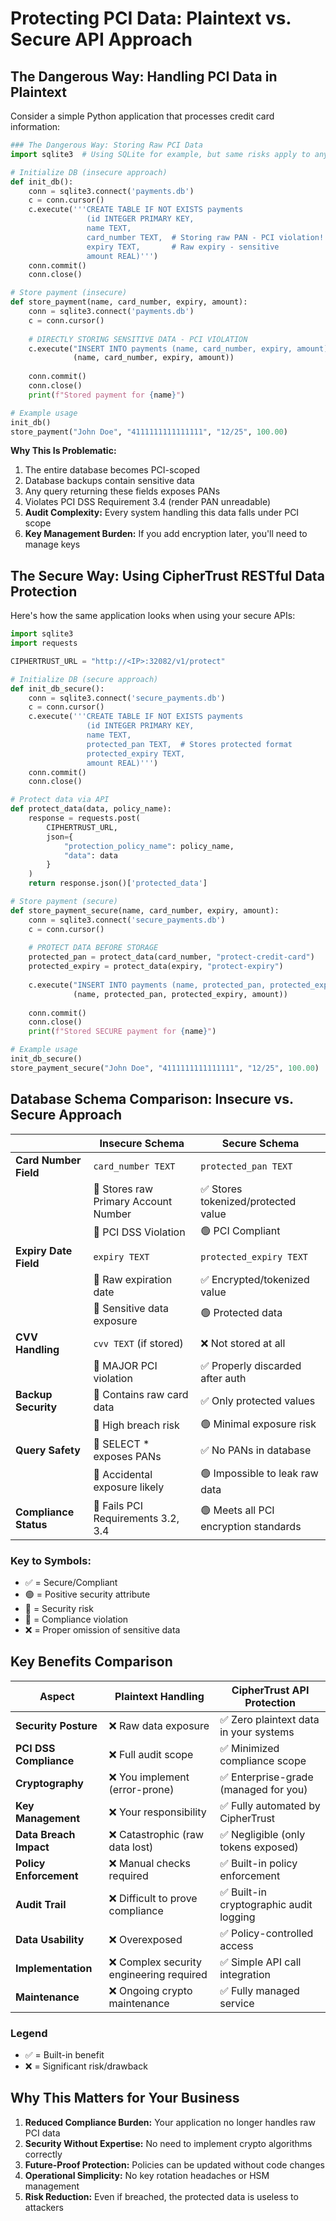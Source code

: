 # Protecting PCI Data: Plaintext vs. Secure API Approach

## The Dangerous Way: Handling PCI Data in Plaintext

Consider a simple Python application that processes credit card information:

```python
### The Dangerous Way: Storing Raw PCI Data
import sqlite3  # Using SQLite for example, but same risks apply to any DB

# Initialize DB (insecure approach)
def init_db():
    conn = sqlite3.connect('payments.db')
    c = conn.cursor()
    c.execute('''CREATE TABLE IF NOT EXISTS payments
                 (id INTEGER PRIMARY KEY, 
                 name TEXT, 
                 card_number TEXT,  # Storing raw PAN - PCI violation!
                 expiry TEXT,       # Raw expiry - sensitive
                 amount REAL)''')
    conn.commit()
    conn.close()

# Store payment (insecure)
def store_payment(name, card_number, expiry, amount):
    conn = sqlite3.connect('payments.db')
    c = conn.cursor()
    
    # DIRECTLY STORING SENSITIVE DATA - PCI VIOLATION
    c.execute("INSERT INTO payments (name, card_number, expiry, amount) VALUES (?, ?, ?, ?)",
              (name, card_number, expiry, amount))
    
    conn.commit()
    conn.close()
    print(f"Stored payment for {name}")

# Example usage
init_db()
store_payment("John Doe", "4111111111111111", "12/25", 100.00)
```

**Why This Is Problematic:**

1. The entire database becomes PCI-scoped
2. Database backups contain sensitive data
3. Any query returning these fields exposes PANs
4. Violates PCI DSS Requirement 3.4 (render PAN unreadable)
3. **Audit Complexity:** Every system handling this data falls under PCI scope
4. **Key Management Burden:** If you add encryption later, you'll need to manage keys

## The Secure Way: Using CipherTrust RESTful Data Protection

Here's how the same application looks when using your secure APIs:
```python
import sqlite3
import requests

CIPHERTRUST_URL = "http://<IP>:32082/v1/protect"

# Initialize DB (secure approach)
def init_db_secure():
    conn = sqlite3.connect('secure_payments.db')
    c = conn.cursor()
    c.execute('''CREATE TABLE IF NOT EXISTS payments
                 (id INTEGER PRIMARY KEY, 
                 name TEXT, 
                 protected_pan TEXT,  # Stores protected format
                 protected_expiry TEXT, 
                 amount REAL)''')
    conn.commit()
    conn.close()

# Protect data via API
def protect_data(data, policy_name):
    response = requests.post(
        CIPHERTRUST_URL,
        json={
            "protection_policy_name": policy_name,
            "data": data
        }
    )
    return response.json()['protected_data']

# Store payment (secure)
def store_payment_secure(name, card_number, expiry, amount):
    conn = sqlite3.connect('secure_payments.db')
    c = conn.cursor()
    
    # PROTECT DATA BEFORE STORAGE
    protected_pan = protect_data(card_number, "protect-credit-card")
    protected_expiry = protect_data(expiry, "protect-expiry")
    
    c.execute("INSERT INTO payments (name, protected_pan, protected_expiry, amount) VALUES (?, ?, ?, ?)",
              (name, protected_pan, protected_expiry, amount))
    
    conn.commit()
    conn.close()
    print(f"Stored SECURE payment for {name}")

# Example usage
init_db_secure()
store_payment_secure("John Doe", "4111111111111111", "12/25", 100.00)
```

## Database Schema Comparison: Insecure vs. Secure Approach

|                        | **Insecure Schema**                   | **Secure Schema**                     |
|------------------------|---------------------------------------|---------------------------------------|
| **Card Number Field**  | `card_number TEXT`                    | `protected_pan TEXT`                 |
|                        | 🚫 Stores raw Primary Account Number  | ✅ Stores tokenized/protected value   |
|                        | 🔴 PCI DSS Violation                  | 🟢 PCI Compliant                      |
| **Expiry Date Field**  | `expiry TEXT`                         | `protected_expiry TEXT`               |
|                        | 🚫 Raw expiration date                | ✅ Encrypted/tokenized value          |
|                        | 🔴 Sensitive data exposure            | 🟢 Protected data                     |
| **CVV Handling**       | `cvv TEXT` (if stored)                | ❌ Not stored at all                  |
|                        | 🔴 MAJOR PCI violation                | ✅ Properly discarded after auth      |
| **Backup Security**    | 🚫 Contains raw card data             | ✅ Only protected values              |
|                        | 🔴 High breach risk                   | 🟢 Minimal exposure risk              |
| **Query Safety**       | 🚫 SELECT * exposes PANs              | ✅ No PANs in database                |
|                        | 🔴 Accidental exposure likely         | 🟢 Impossible to leak raw data        |
| **Compliance Status**  | 🔴 Fails PCI Requirements 3.2, 3.4    | 🟢 Meets all PCI encryption standards |

### Key to Symbols:
- ✅ = Secure/Compliant
- 🟢 = Positive security attribute
- 🚫 = Security risk
- 🔴 = Compliance violation
- ❌ = Proper omission of sensitive data

## Key Benefits Comparison

| Aspect                  | Plaintext Handling                        | CipherTrust API Protection                 |
|-------------------------|------------------------------------------|--------------------------------------------|
| **Security Posture**    | ❌ Raw data exposure                     | ✅ Zero plaintext data in your systems     |
| **PCI DSS Compliance**  | ❌ Full audit scope                      | ✅ Minimized compliance scope              |
| **Cryptography**        | ❌ You implement (error-prone)           | ✅ Enterprise-grade (managed for you)       |
| **Key Management**      | ❌ Your responsibility                   | ✅ Fully automated by CipherTrust          |
| **Data Breach Impact**  | ❌ Catastrophic (raw data lost)          | ✅ Negligible (only tokens exposed)        |
| **Policy Enforcement**  | ❌ Manual checks required                | ✅ Built-in policy enforcement             |
| **Audit Trail**         | ❌ Difficult to prove compliance         | ✅ Built-in cryptographic audit logging    |
| **Data Usability**      | ❌ Overexposed                           | ✅ Policy-controlled access                |
| **Implementation**      | ❌ Complex security engineering required | ✅ Simple API call integration             |
| **Maintenance**         | ❌ Ongoing crypto maintenance            | ✅ Fully managed service                   |

### Legend
- ✅ = Built-in benefit
- ❌ = Significant risk/drawback

## Why This Matters for Your Business
1. **Reduced Compliance Burden:** Your application no longer handles raw PCI data
2. **Security Without Expertise:** No need to implement crypto algorithms correctly
3. **Future-Proof Protection:** Policies can be updated without code changes
4. **Operational Simplicity:** No key rotation headaches or HSM management
5. **Risk Reduction:** Even if breached, the protected data is useless to attackers
